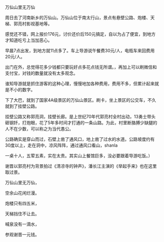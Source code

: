 
万仙山里无万仙

周日去了河南新乡的万仙山。万仙山位于南太行山，景点有悬壁公路、炮楼、天梯、郭亮村影视基地等。

感觉还不错，网上报价176元，讨价还价后150元搞定，自以为占了便宜，到地方才知道吃亏上当加恶心。

早晨7点出发，到地方就11点多了。车上导游说午餐费30元/人，电瓶车来回费用20元/人。

出门在外，总觉得花多少钱都只要玩好点多花点钱无所谓。，再加上可以刷微信和支付宝，对钱的数量就没有太多观念。

谁知导游就是抓住游客的这种心理，慢慢地加各种费用，费用不多，但累计起来就是不小的数字。

下了大巴，就到了国家4A级景区的万仙山景区。刷卡，坐上景区的公交车，不久就到了挂壁公路。

挂壁公路又称郭亮洞，挂壁长廊。是上世纪70年代郭亮村全村出动，13勇士带头砸钢钎，打炮眼，花了5年多时间才打通的一条山路。为此，村里断胳膊少缺腿的人不在少数，可以称之为当代愚公。

公路确实是穿山而过，石壁上凿了通风口，地上凿了过水的水道。公路坡度约有30度以上，走在洞中，凉风阵阵，通过通风口看山，shanla


一桌十人，五荤五素，实在太贵。其实山上餐馆巨多，没必要跟着导游吃饭。）

谢晋以郭亮村为背景拍过《清凉寺的钟声》，潘长江主演的《举起手来》也在这里取过景。

万仙山里无万仙，

空余山花闲烂漫。

炮楼只有四五米，

天梯挡住不让去。

喊泉没有一滴水，

参观谢晋一元钱。
<!--stackedit_data:
eyJoaXN0b3J5IjpbLTEyMzM5NjgwMDIsMTk2NDI2MjExMl19
-->